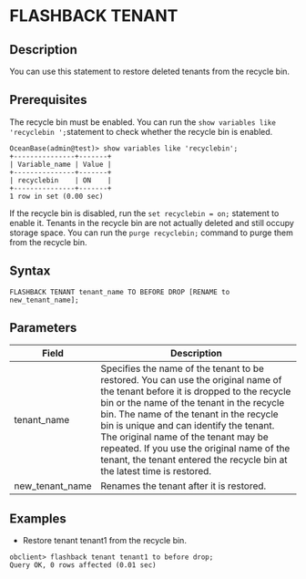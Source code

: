 FLASHBACK TENANT 
=====================================



Description 
--------------------------------

You can use this statement to restore deleted tenants from the recycle bin.

Prerequisites 
----------------------------------

The recycle bin must be enabled. You can run the `show variables like 'recyclebin ';`statement to check whether the recycle bin is enabled. 

```unknow
OceanBase(admin@test)> show variables like 'recyclebin';
+---------------+-------+
| Variable_name | Value |
+---------------+-------+
| recyclebin    | ON    |
+---------------+-------+
1 row in set (0.00 sec)
```



If the recycle bin is disabled, run the `set recyclebin = on;` statement to enable it. Tenants in the recycle bin are not actually deleted and still occupy storage space. You can run the `purge recyclebin;` command to purge them from the recycle bin.

Syntax 
---------------------------

```unknow
FLASHBACK TENANT tenant_name TO BEFORE DROP [RENAME to new_tenant_name];
```



Parameters 
-------------------------------



|      Field      |                                                                                                                                                                                                             Description                                                                                                                                                                                                             |
|-----------------|-------------------------------------------------------------------------------------------------------------------------------------------------------------------------------------------------------------------------------------------------------------------------------------------------------------------------------------------------------------------------------------------------------------------------------------|
| tenant_name     | Specifies the name of the tenant to be restored. You can use the original name of the tenant before it is dropped to the recycle bin or the name of the tenant in the recycle bin. The name of the tenant in the recycle bin is unique and can identify the tenant. The original name of the tenant may be repeated. If you use the original name of the tenant, the tenant entered the recycle bin at the latest time is restored. |
| new_tenant_name | Renames the tenant after it is restored.                                                                                                                                                                                                                                                                                                                                                                                            |



Examples 
-----------------------------

* Restore tenant tenant1 from the recycle bin.

  




```unknow
obclient> flashback tenant tenant1 to before drop;
Query OK, 0 rows affected (0.01 sec)
```



